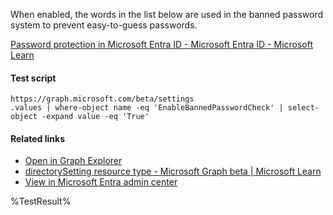 When enabled, the words in the list below are used in the banned password system to prevent easy-to-guess passwords.

[Password protection in Microsoft Entra ID - Microsoft Entra ID - Microsoft Learn](https://learn.microsoft.com/en-us/azure/active-directory/authentication/concept-password-ban-bad#global-banned-password-list)

#### Test script
```
https://graph.microsoft.com/beta/settings
.values | where-object name -eq 'EnableBannedPasswordCheck' | select-object -expand value -eq 'True'
```

#### Related links

- [Open in Graph Explorer](https://developer.microsoft.com/en-us/graph/graph-explorer?request=settings&method=GET&version=beta&GraphUrl=https://graph.microsoft.com)
- [directorySetting resource type - Microsoft Graph beta | Microsoft Learn](https://learn.microsoft.com/en-us/graph/api/resources/directorysetting)
- [View in Microsoft Entra admin center](https://entra.microsoft.com/#view/Microsoft_AAD_IAM/AuthenticationMethodsMenuBlade/~/PasswordProtection)

<!--- Results --->
%TestResult%
